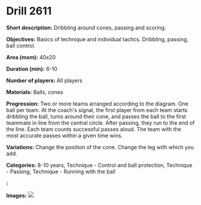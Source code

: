 # Drill 2611

**Short description:**
Dribbling around cones, passing and scoring.

**Objectives:**
Basics of technique and individual tactics. Dribbling, passing, ball control.

**Area (mxm):**
40x20

**Duration (min):**
6-10

**Number of players:**
All players

**Materials:**
Balls, cones

**Progression:**
Two or more teams arranged according to the diagram. One ball per team. At the coach's signal, the first player from each team starts dribbling the ball, turns around their cone, and passes the ball to the first teammate in line from the central circle. After passing, they run to the end of the line. Each team counts successful passes aloud. The team with the most accurate passes within a given time wins.

**Variations:**
Change the position of the cone. Change the leg with which you add.

**Categories:**
8-10 years, Technique - Control and ball protection, Technique - Passing, Technique - Running with the ball

**:**


**Images:**
![](https://www.coachingfutsal.com/\images\c6b85909-d4ba-4c5f-af74-92c3d9629c2d_242.png)


